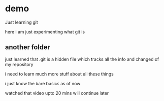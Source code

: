 # demo
Just learning git

here i am just experimenting what git is

## another folder 

just learned that .git is a hidden file which tracks all the info and changed of my repository

i need to learn much more stuff about all these things

i just know the bare basics as of now

watched that video upto 20 mins will continue later

